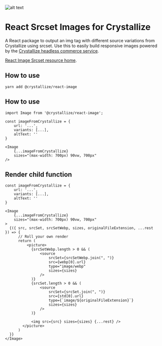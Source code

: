 ![alt text](https://raw.githubusercontent.com/snowballdigital/react-image/HEAD/media/logo.png "An illustration of an atom")

# React Srcset Images for Crystallize

A React package to output an img tag with different source variations from Crystallize using srcset. Use this to easily build responsive images powered by the [Crystallize headless commerce service](https://crystallize.com/).

[React Image Srcset resource home](https://crystallize.com/developers/react-components/react-image-srcset).

## How to use

```
yarn add @crystallize/react-image
```

## How to use

```
import Image from '@crystallize/react-image';

const imageFromCrystallize = {
    url: '...',
    variants: [...],
    altText: ''
}

<Image
    {...imageFromCrystallize}
    sizes="(max-width: 700px) 90vw, 700px"
/>
```

## Render child function

```
const imageFromCrystallize = {
    url: '...',
    variants: [...],
    altText: ''
}

<Image
    {...imageFromCrystallize}
    sizes="(max-width: 700px) 90vw, 700px"
>
  {({ src, srcSet, srcSetWebp, sizes, originalFileExtension, ...rest }) => {
      // Roll your own render
      return (
          <picture>
            {srcSetWebp.length > 0 && (
                <source
                    srcSet={srcSetWebp.join(", ")}
                    src={webp[0].url}
                    type="image/webp"
                    sizes={sizes}
                />
            )}
            {srcSet.length > 0 && (
                <source
                    srcSet={srcSet.join(", ")}
                    src={std[0].url}
                    type={`image/${originalFileExtension}`}
                    sizes={sizes}
                />
            )}

            <img src={src} sizes={sizes} {...rest} />
        </picture>
      )
  }}
</Image>
```
